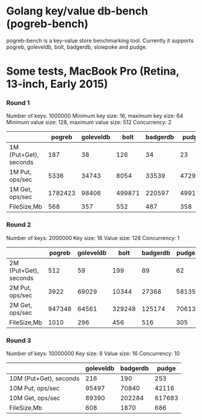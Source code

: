 Golang key/value db-bench (pogreb-bench)
========================================

pogreb-bench is a key-value store benchmarking tool. Currently it supports pogreb, goleveldb, bolt,  badgerdb, slowpoke and pudge.


Some tests, MacBook Pro (Retina, 13-inch, Early 2015)
=====================================================


### Round 1
Number of keys: 1000000
Minimum key size: 16, maximum key size: 64
Minimum value size: 128, maximum value size: 512
Concurrency: 2


|                       | pogreb  | goleveldb | bolt   | badgerdb | pudge  | slowpoke | pudge(mem) |
|-----------------------|---------|-----------|--------|----------|--------|----------|------------|
| 1M (Put+Get), seconds | 187     | 38        | 126    | 34       | 23     | 23       | 2          |
| 1M Put, ops/sec       | 5336    | 34743     | 8054   | 33539    | 47298  | 46789    | 439581     |
| 1M Get, ops/sec       | 1782423 | 98406     | 499871 | 220597   | 499172 | 445783   | 1652069    |
| FileSize,Mb           | 568     | 357       | 552    | 487      | 358    | 358      | 358        |



### Round 2
Number of keys: 2000000
Key size: 16
Value size: 128
Concurrency: 1


|                       | pogreb  | goleveldb | bolt   | badgerdb | pudge  | slowpoke | pudge(mem) |
|-----------------------|---------|-----------|--------|----------|--------|----------|------------|
| 2M (Put+Get), seconds | 512     | 59        | 199    | 89       | 62     | 56       | 5          |
| 2M Put, ops/sec       | 3922    | 69029     | 10344  | 27368    | 58135  | 59590    | 553112     |
| 2M Get, ops/sec       | 947348  | 64561     | 329248 | 125174   | 70613  | 86120    | 1014628    |
| FileSize,Mb           | 1010    | 296       | 456    | 516      | 305    | 305      | 305        |


### Round 3
Number of keys: 10000000
Key size: 8
Value size: 16
Concurrency: 10


|                       | goleveldb | badgerdb | pudge  |
|-----------------------|-----------|----------|--------|
| 10M (Put+Get), seconds| 216       | 190      | 253    |
| 10M Put, ops/sec      | 95497     | 70840    | 42116  |
| 10M Get, ops/sec      | 89390     | 202284   | 617683 |
| FileSize,Mb           | 608       | 1870     | 686    |